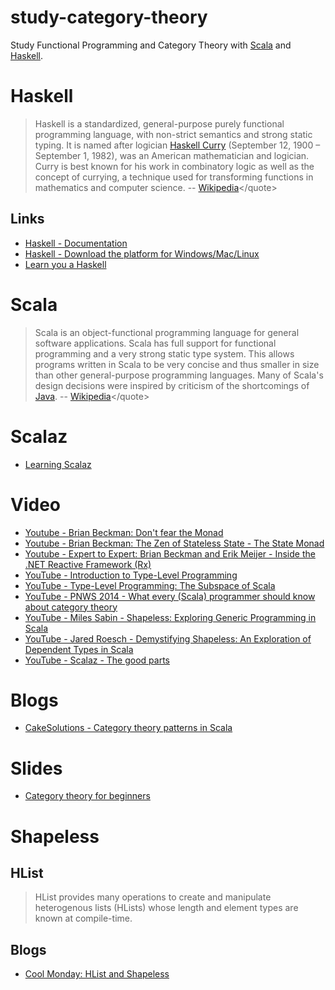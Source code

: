 # study-category-theory
Study Functional Programming and Category Theory with [Scala](http://www.scala-lang.org/) and [Haskell](https://www.haskell.org/).

# Haskell
> Haskell is a standardized, general-purpose purely functional programming language, with non-strict semantics and strong static typing. It is named after logician [Haskell Curry](http://en.wikipedia.org/wiki/Haskell_Curry) (September 12, 1900 – September 1, 1982), was an American mathematician and logician. Curry is best known for his work in combinatory logic as well as the concept of currying, a technique used for transforming functions in mathematics and computer science. 
-- <quote>[Wikipedia](http://en.wikipedia.org/wiki/Haskell_(programming_language))</quote>

## Links
- [Haskell - Documentation](https://www.haskell.org/documentation)
- [Haskell - Download the platform for Windows/Mac/Linux](https://www.haskell.org/platform/windows.html)
- [Learn you a Haskell](http://learnyouahaskell.com/)

# Scala
> Scala is an object-functional programming language for general software applications. Scala has full support for functional programming and a very strong static type system. This allows programs written in Scala to be very concise and thus smaller in size than other general-purpose programming languages. Many of Scala's design decisions were inspired by criticism of the shortcomings of [Java]().
-- <quote>[Wikipedia](http://en.wikipedia.org/wiki/Scala_(programming_language))</quote>

# Scalaz
- [Learning Scalaz](http://eed3si9n.com/learning-scalaz/)

# Video
- [Youtube - Brian Beckman: Don't fear the Monad](https://www.youtube.com/watch?v=ZhuHCtR3xq8)
- [Youtube - Brian Beckman: The Zen of Stateless State - The State Monad](https://www.youtube.com/watch?v=XxzzJiXHOJs)
- [Youtube - Expert to Expert: Brian Beckman and Erik Meijer - Inside the .NET Reactive Framework (Rx)](https://www.youtube.com/watch?v=looJcaeboBY)
- [YouTube - Introduction to Type-Level Programming](https://www.youtube.com/watch?v=WZOzxAP8NpI)
- [YouTube - Type-Level Programming: The Subspace of Scala](https://www.youtube.com/watch?v=MjzBPIvgB24)
- [YouTube - PNWS 2014 - What every (Scala) programmer should know about category theory](https://www.youtube.com/watch?v=W67LYX_1J_M)
- [YouTube - Miles Sabin - Shapeless: Exploring Generic Programming in Scala](https://www.youtube.com/watch?v=GDbNxL8bqkY)
- [YouTube - Jared Roesch - Demystifying Shapeless: An Exploration of Dependent Types in Scala](https://www.youtube.com/watch?v=VF-ISUiXIY0)
- [YouTube - Scalaz - The good parts](https://www.youtube.com/watch?v=jPdHQZnF56A)

# Blogs
- [CakeSolutions - Category theory patterns in Scala](http://www.cakesolutions.net/teamblogs/category-theory-patterns-in-scala)

# Slides
- [Category theory for beginners](http://www.slideshare.net/kenbot/category-theory-for-beginners)

# Shapeless
## HList
> HList provides many operations to create and manipulate heterogenous lists (HLists) whose length and element types are known at compile-time.

## Blogs
- [Cool Monday: HList and Shapeless](http://www.edofic.com/posts/2012-10-29-hlist-shapeless.html)
